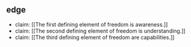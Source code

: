 ## edge
- claim: [[The first defining element of freedom is awareness.]]
- claim: [[The second defining element of freedom is understanding.]]
- claim: [[The third defining element of freedom are capabilities.]]

